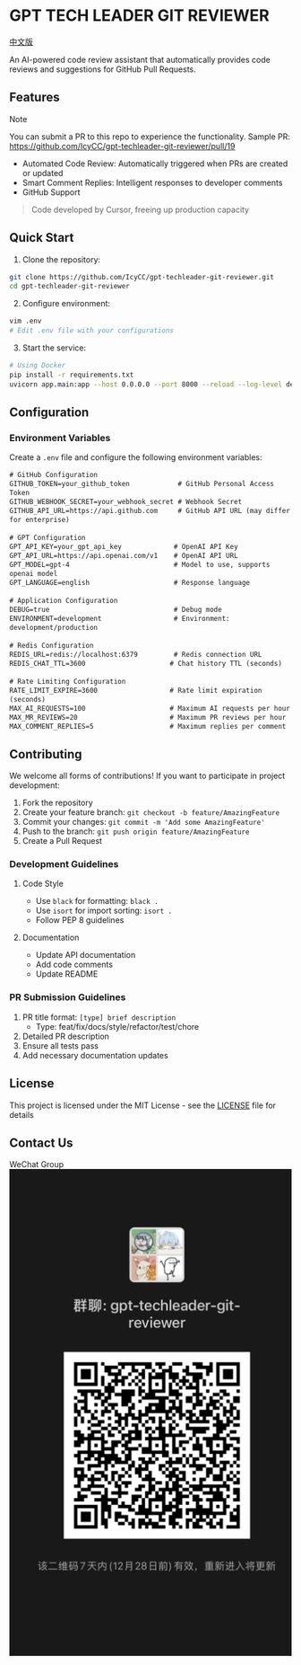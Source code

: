 # GPT TECH LEADER GIT REVIEWER

[中文版](README.md)

An AI-powered code review assistant that automatically provides code reviews and suggestions for GitHub Pull Requests.

## Features

> [!NOTE]  
> You can submit a PR to this repo to experience the functionality. Sample PR: https://github.com/IcyCC/gpt-techleader-git-reviewer/pull/19

- Automated Code Review: Automatically triggered when PRs are created or updated
- Smart Comment Replies: Intelligent responses to developer comments
- GitHub Support

> Code developed by Cursor, freeing up production capacity

## Quick Start

1. Clone the repository:
```bash
git clone https://github.com/IcyCC/gpt-techleader-git-reviewer.git
cd gpt-techleader-git-reviewer
```

2. Configure environment:
```bash
vim .env
# Edit .env file with your configurations
```

3. Start the service:
```bash
# Using Docker
pip install -r requirements.txt
uvicorn app.main:app --host 0.0.0.0 --port 8000 --reload --log-level debug
```

## Configuration

### Environment Variables

Create a `.env` file and configure the following environment variables:

```env
# GitHub Configuration
GITHUB_TOKEN=your_github_token            # GitHub Personal Access Token
GITHUB_WEBHOOK_SECRET=your_webhook_secret # Webhook Secret
GITHUB_API_URL=https://api.github.com     # GitHub API URL (may differ for enterprise)

# GPT Configuration
GPT_API_KEY=your_gpt_api_key             # OpenAI API Key
GPT_API_URL=https://api.openai.com/v1    # OpenAI API URL
GPT_MODEL=gpt-4                          # Model to use, supports openai model
GPT_LANGUAGE=english                     # Response language

# Application Configuration
DEBUG=true                               # Debug mode
ENVIRONMENT=development                  # Environment: development/production

# Redis Configuration
REDIS_URL=redis://localhost:6379         # Redis connection URL
REDIS_CHAT_TTL=3600                     # Chat history TTL (seconds)

# Rate Limiting Configuration
RATE_LIMIT_EXPIRE=3600                  # Rate limit expiration (seconds)
MAX_AI_REQUESTS=100                     # Maximum AI requests per hour
MAX_MR_REVIEWS=20                       # Maximum PR reviews per hour
MAX_COMMENT_REPLIES=5                   # Maximum replies per comment
```

## Contributing

We welcome all forms of contributions! If you want to participate in project development:

1. Fork the repository
2. Create your feature branch: `git checkout -b feature/AmazingFeature`
3. Commit your changes: `git commit -m 'Add some AmazingFeature'`
4. Push to the branch: `git push origin feature/AmazingFeature`
5. Create a Pull Request

### Development Guidelines

1. Code Style
   - Use `black` for formatting: `black .`
   - Use `isort` for import sorting: `isort .`
   - Follow PEP 8 guidelines

3. Documentation
   - Update API documentation
   - Add code comments
   - Update README

### PR Submission Guidelines

1. PR title format: `[type] brief description`
   - Type: feat/fix/docs/style/refactor/test/chore
2. Detailed PR description
3. Ensure all tests pass
4. Add necessary documentation updates

## License

This project is licensed under the MIT License - see the [LICENSE](LICENSE) file for details

## Contact Us

WeChat Group
![WeChat Group](./docs/wx.png)